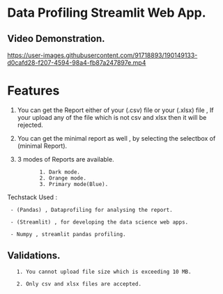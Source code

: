 # Data Profiling Streamlit Web App.

   ## Video Demonstration.

https://user-images.githubusercontent.com/91718893/190149133-d0cafd28-f207-4594-98a4-fb87a247897e.mp4


# Features

  1. You can get the Report either of your (.csv) file or your (.xlsx) file , If your upload any of the file which is not csv and xlsx then it will be rejected.
  
  2. You can get the minimal report as well , by selecting the selectbox of (minimal Report).
  
  3. 3 modes of Reports are available.
                
                1. Dark mode.
                2. Orange mode.
                3. Primary mode(Blue).
                
 Techstack Used :
 
     - (Pandas) , Dataprofiling for analysing the report.
     
     - (Streamlit) , for developing the data science web apps.
     
     - Numpy , streamlit pandas profiling.
     
 ## Validations.
 
       1. You cannot upload file size which is exceeding 10 MB.
       
       2. Only csv and xlsx files are accepted.
     
